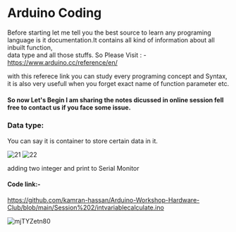 # Arduino Coding 

Before starting let me tell you the best source to learn any programing language is it documentation.It contains all kind of information about all inbuilt function,<br>
data type and all those stuffs. So Please Visit : - https://www.arduino.cc/reference/en/ 

with this referece link you can study every programing concept and Syntax, it is also very usefull when you forget exact name of function parameter etc.

#### So now Let's Begin I am sharing the notes dicussed in online session fell free to contact us if you face some issue.


### Data type: 
You can say it is container to store certain data in it. 

![21](https://user-images.githubusercontent.com/52744272/139258928-870036a9-5375-469b-8fe4-2cdb3fb2cfb4.png)
![22](https://user-images.githubusercontent.com/52744272/139259063-8966aced-2026-4f0c-a096-033434aeb8b7.png)

adding two integer and print to Serial Monitor
#### Code link:-
https://github.com/kamran-hassan/Arduino-Workshop-Hardware-Club/blob/main/Session%202/intvariablecalculate.ino


![mjTYZetn80](https://user-images.githubusercontent.com/52744272/139261727-25ef414b-ff1e-4cc1-8bcb-70e43d011533.gif)
